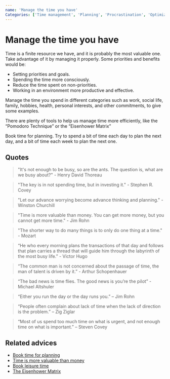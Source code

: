 ```yaml
---
name: 'Manage the time you have'
Categories: ['Time management', 'Planning', 'Procrastination', 'Optimization', 'Growth', 'Time', 'Focus', 'Productivity', 'Success', 'Goals']
---
```

# Manage the time you have

Time is a finite resource we have, and it is probably the most valuable one. Take advantage of it by managing it properly. Some priorities and benefits would be:

- Setting priorities and goals.
- Spending the time more consciously.
- Reduce the time spent on non-priorities.
- Working in an environment more productive and effective.

Manage the time you spend in different categories such as work, social life, family, hobbies, health, personal interests, and other commitments, to give some examples.

There are plenty of tools to help us manage time more efficiently, like the “Pomodoro Technique” or the “Eisenhower Matrix”

Book time for planning. Try to spend a bit of time each day to plan the next day, and a bit of time each week to plan the next one.

## Quotes

> "It's not enough to be busy, so are the ants. The question is, what are we busy about?" - Henry David Thoreau

> "The key is in not spending time, but in investing it." - Stephen R. Covey

> "Let our advance worrying become advance thinking and planning." - Winston Churchill

> "Time is more valuable than money. You can get more money, but you cannot get more time." - Jim Rohn

> "The shorter way to do many things is to only do one thing at a time." - Mozart

> “He who every morning plans the transactions of that day and follows that plan carries a thread that will guide him through the labyrinth of the most busy life.” - Victor Hugo

> “The common man is not concerned about the passage of time, the man of talent is driven by it.” - Arthur Schopenhauer

> “The bad news is time flies. The good news is you’re the pilot” - Michael Altshuler

> “Either you run the day or the day runs you.” – Jim Rohn

> “People often complain about lack of time when the lack of direction is the problem.” – Zig Ziglar

> “Most of us spend too much time on what is urgent, and not enough time on what is important.” – Steven Covey

## Related advices

- [Book time for planning](../Book%20time%20for%20planning/index.md)
- [Time is more valuable than money](../Time%20is%20more%20valuable%20than%20money/index.md)
- [Book leisure time](../Book%20leisure%20time/index.md)
- [The Eisenhower Matrix](../The%20Eisenhower%20Matrix/index.md)